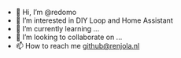 - 👋 Hi, I’m @redomo
- 👀 I’m interested in DIY Loop and Home Assistant 
- 🌱 I’m currently learning ...
- 💞️ I’m looking to collaborate on ...
- 📫 How to reach me github@renjola.nl

<!---
redomo/redomo is a ✨ special ✨ repository because its `README.md` (this file) appears on your GitHub profile.
You can click the Preview link to take a look at your changes.
--->
